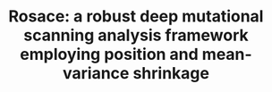 ---
title: "Rosace: a robust deep mutational scanning analysis framework employing position and mean-variance shrinkage"
authors: "**Rao J**, **Xin R**, Macdonald CB, Howard M, Estevam GO, Yee SW, Wang M, Fraser JS, Coyote-Maestas W, **Pimentel H**"
journal: "Genome Biology"
pub_date: "2024-04-24"
image: "/static/img/pub/2023_rao.jpg" 
pmid: 38789982
pmcid: PMC11127319
biorxiv:
biorxiv_version: "2023.10.24.562292v1"
github:
 - description: "Github repository for Rosace"
   url: "pimentellab/rosace"
links:
 - name: "Tweetstorm by first author Jingyou Rao"
   url: "https://x.com/JingyouR/status/1718993636279669176"
 - name: "Coyote-Maestas Lab"
   url: "https://www.wcoyotelab.com/"
---